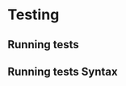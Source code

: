 <!-- Space: TerraformModuleTemplate -->
<!-- Parent: Project -->
<!-- Title: Testing -->

<!-- Label: Testing -->
<!-- Include: docs/disclaimer.md -->
<!-- Include: ac:toc -->

# Testing

## Running tests

## Running tests Syntax
